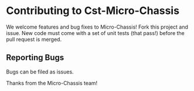 Contributing to Cst-Micro-Chassis
=============================

We welcome features and bug fixes to Micro-Chassis!  Fork this project and
issue.
New code must come with a set of unit tests (that pass!) before the pull request
is merged.

Reporting Bugs
--------------

Bugs can be filed as issues.

Thanks from the Micro-Chassis team!

